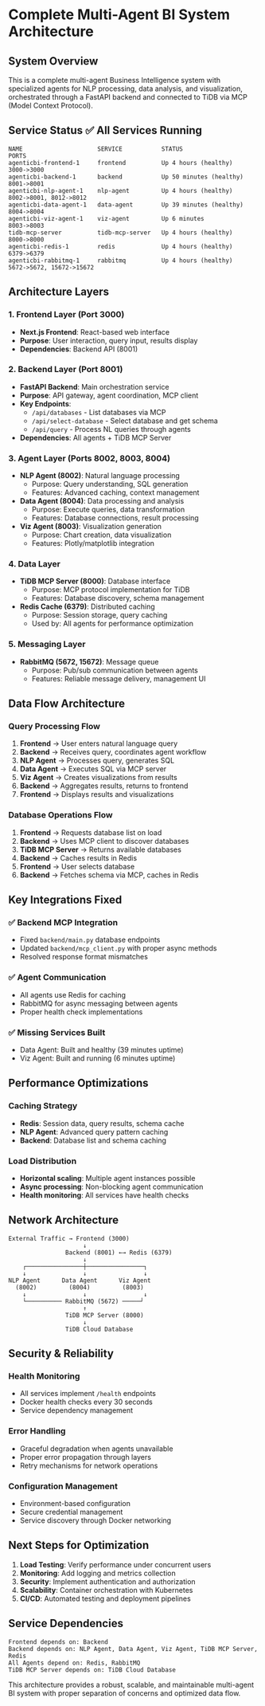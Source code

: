 # Complete Multi-Agent BI System Architecture

## System Overview

This is a complete multi-agent Business Intelligence system with specialized agents for NLP processing, data analysis, and visualization, orchestrated through a FastAPI backend and connected to TiDB via MCP (Model Context Protocol).

## Service Status ✅ All Services Running

```
NAME                     SERVICE           STATUS                    PORTS
agenticbi-frontend-1     frontend          Up 4 hours (healthy)      3000->3000
agenticbi-backend-1      backend           Up 50 minutes (healthy)   8001->8001
agenticbi-nlp-agent-1    nlp-agent         Up 4 hours (healthy)      8002->8001, 8012->8012
agenticbi-data-agent-1   data-agent        Up 39 minutes (healthy)   8004->8004
agenticbi-viz-agent-1    viz-agent         Up 6 minutes              8003->8003
tidb-mcp-server          tidb-mcp-server   Up 4 hours (healthy)      8000->8000
agenticbi-redis-1        redis             Up 4 hours (healthy)      6379->6379
agenticbi-rabbitmq-1     rabbitmq          Up 4 hours (healthy)      5672->5672, 15672->15672
```

## Architecture Layers

### 1. Frontend Layer (Port 3000)

- **Next.js Frontend**: React-based web interface
- **Purpose**: User interaction, query input, results display
- **Dependencies**: Backend API (8001)

### 2. Backend Layer (Port 8001)

- **FastAPI Backend**: Main orchestration service
- **Purpose**: API gateway, agent coordination, MCP client
- **Key Endpoints**:
  - `/api/databases` - List databases via MCP
  - `/api/select-database` - Select database and get schema
  - `/api/query` - Process NL queries through agents
- **Dependencies**: All agents + TiDB MCP Server

### 3. Agent Layer (Ports 8002, 8003, 8004)

- **NLP Agent (8002)**: Natural language processing
  - Purpose: Query understanding, SQL generation
  - Features: Advanced caching, context management
- **Data Agent (8004)**: Data processing and analysis
  - Purpose: Execute queries, data transformation
  - Features: Database connections, result processing
- **Viz Agent (8003)**: Visualization generation
  - Purpose: Chart creation, data visualization
  - Features: Plotly/matplotlib integration

### 4. Data Layer

- **TiDB MCP Server (8000)**: Database interface
  - Purpose: MCP protocol implementation for TiDB
  - Features: Database discovery, schema management
- **Redis Cache (6379)**: Distributed caching
  - Purpose: Session storage, query caching
  - Used by: All agents for performance optimization

### 5. Messaging Layer

- **RabbitMQ (5672, 15672)**: Message queue
  - Purpose: Pub/sub communication between agents
  - Features: Reliable message delivery, management UI

## Data Flow Architecture

### Query Processing Flow

1. **Frontend** → User enters natural language query
2. **Backend** → Receives query, coordinates agent workflow
3. **NLP Agent** → Processes query, generates SQL
4. **Data Agent** → Executes SQL via MCP server
5. **Viz Agent** → Creates visualizations from results
6. **Backend** → Aggregates results, returns to frontend
7. **Frontend** → Displays results and visualizations

### Database Operations Flow

1. **Frontend** → Requests database list on load
2. **Backend** → Uses MCP client to discover databases
3. **TiDB MCP Server** → Returns available databases
4. **Backend** → Caches results in Redis
5. **Frontend** → User selects database
6. **Backend** → Fetches schema via MCP, caches in Redis

## Key Integrations Fixed

### ✅ Backend MCP Integration

- Fixed `backend/main.py` database endpoints
- Updated `backend/mcp_client.py` with proper async methods
- Resolved response format mismatches

### ✅ Agent Communication

- All agents use Redis for caching
- RabbitMQ for async messaging between agents
- Proper health check implementations

### ✅ Missing Services Built

- Data Agent: Built and healthy (39 minutes uptime)
- Viz Agent: Built and running (6 minutes uptime)

## Performance Optimizations

### Caching Strategy

- **Redis**: Session data, query results, schema cache
- **NLP Agent**: Advanced query pattern caching
- **Backend**: Database list and schema caching

### Load Distribution

- **Horizontal scaling**: Multiple agent instances possible
- **Async processing**: Non-blocking agent communication
- **Health monitoring**: All services have health checks

## Network Architecture

```
External Traffic → Frontend (3000)
                     ↓
                Backend (8001) ←→ Redis (6379)
                     ↓
    ┌────────────────┼────────────────┐
    ↓                ↓                ↓
NLP Agent      Data Agent      Viz Agent
  (8002)         (8004)         (8003)
    ↓                ↓                ↓
    └────────── RabbitMQ (5672) ─────┘
                     ↑
                TiDB MCP Server (8000)
                     ↓
                TiDB Cloud Database
```

## Security & Reliability

### Health Monitoring

- All services implement `/health` endpoints
- Docker health checks every 30 seconds
- Service dependency management

### Error Handling

- Graceful degradation when agents unavailable
- Proper error propagation through layers
- Retry mechanisms for network operations

### Configuration Management

- Environment-based configuration
- Secure credential management
- Service discovery through Docker networking

## Next Steps for Optimization

1. **Load Testing**: Verify performance under concurrent users
2. **Monitoring**: Add logging and metrics collection
3. **Security**: Implement authentication and authorization
4. **Scalability**: Container orchestration with Kubernetes
5. **CI/CD**: Automated testing and deployment pipelines

## Service Dependencies

```
Frontend depends on: Backend
Backend depends on: NLP Agent, Data Agent, Viz Agent, TiDB MCP Server, Redis
All Agents depend on: Redis, RabbitMQ
TiDB MCP Server depends on: TiDB Cloud Database
```

This architecture provides a robust, scalable, and maintainable multi-agent BI system with proper separation of concerns and optimized data flow.

